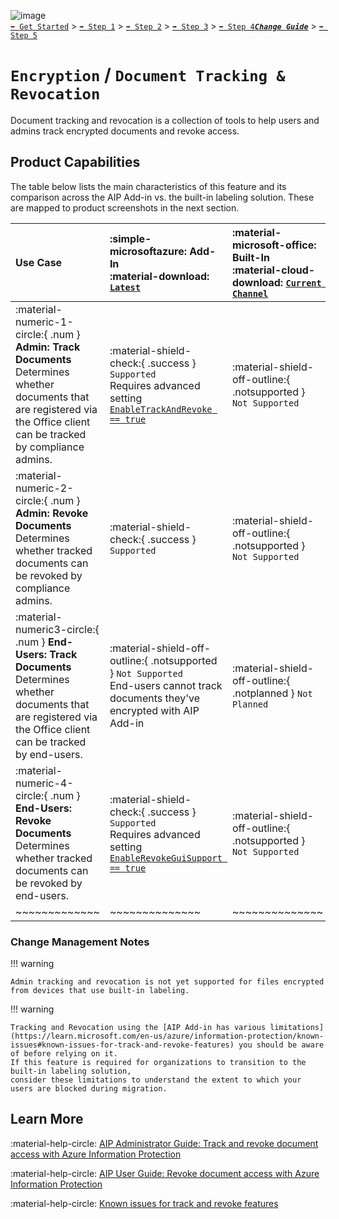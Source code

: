 ![image](https://user-images.githubusercontent.com/43501191/195164735-920ec45a-cd2c-41a1-9d22-6a557ca9ddc3.png)<br>
[`➡️ Get Started`](../../GetStarted.md) > [`➡️ Step 1`](../../AIP2MIPStep1.md) > [`➡️ Step 2`](../../AIP2MIPStep2.md) > [`➡️ Step 3`](../../AIP2MIPStep3.md) > [`➡️ Step 4`](../../AIP2MIPStep4.md)[***`Change Guide`***](../../CompareAIP2MIP.md) > [`➡️ Step 5`](../../AIP2MIPStep5.md)


# `Encryption` / `Document Tracking & Revocation`

Document tracking and revocation is a collection of tools to help users and admins track encrypted documents and revoke access.

## Product Capabilities
The table below lists the main characteristics of this feature and its comparison across the AIP Add-in vs. the built-in labeling solution. These are mapped to product screenshots in the next section. 

| Use Case  | :simple-microsoftazure: Add-In<br>:material-download: [`Latest`](https://learn.microsoft.com/en-us/azure/information-protection/rms-client/unifiedlabelingclient-version-release-history)| :material-microsoft-office: Built-In<br>:material-cloud-download: [`Current Channel`](https://learn.microsoft.com/en-us/microsoft-365/compliance/sensitivity-labels-office-apps#support-for-sensitivity-label-capabilities-in-apps) | :material-microsoft-office: Built-In<br>:material-calendar-clock: `Coming Soon` |
| :---- | :---- | :---- | :---- | 
| :material-numeric-1-circle:{ .num  } **Admin: Track Documents** <br>Determines whether documents that are registered via the Office client can be tracked by compliance admins.  | :material-shield-check:{ .success } `Supported`<br>Requires advanced setting [`EnableTrackAndRevoke == true`](https://learn.microsoft.com/en-us/azure/information-protection/rms-client/clientv2-admin-guide-customizations#turn-off-document-tracking-features)  |  :material-shield-off-outline:{ .notsupported } `Not Supported` | :material-calendar-edit:{ .warning } `In Planning` |
| :material-numeric-2-circle:{ .num  } **Admin: Revoke Documents** <br>Determines whether tracked documents can be revoked by compliance admins.  | :material-shield-check:{ .success } `Supported`  |  :material-shield-off-outline:{ .notsupported } `Not Supported` | :material-calendar-edit:{ .warning } `In Planning` |
| :material-numeric3-circle:{ .num  } **End-Users: Track Documents** <br>Determines whether documents that are registered via the Office client can be tracked by end-users.  | :material-shield-off-outline:{ .notsupported } `Not Supported`<br>End-users cannot track documents they've encrypted with AIP Add-in  |  :material-shield-off-outline:{ .notplanned  } `Not Planned` ||
| :material-numeric-4-circle:{ .num  } **End-Users: Revoke Documents** <br>Determines whether tracked documents can be revoked by end-users.  | :material-shield-check:{ .success } `Supported`<br>Requires advanced setting [`EnableRevokeGuiSupport == true`](https://learn.microsoft.com/en-us/azure/information-protection/rms-client/clientv2-admin-guide-customizations#turn-off-the-revoke-option-for-end-users-in-office-apps) |  :material-shield-off-outline:{ .notsupported } `Not Supported` | :material-calendar-edit:{ .warning } `In Planning` |
| ~~~~~~~~~~~~~ | ~~~~~~~~~~~~~~ | ~~~~~~~~~~~~~~ |  ~~~~~~~~~~~~~~ | 

### Change Management Notes

!!! warning

    Admin tracking and revocation is not yet supported for files encrypted from devices that use built-in labeling.

!!! warning

    Tracking and Revocation using the [AIP Add-in has various limitations](https://learn.microsoft.com/en-us/azure/information-protection/known-issues#known-issues-for-track-and-revoke-features) you should be aware of before relying on it.
    If this feature is required for organizations to transition to the built-in labeling solution, 
    consider these limitations to understand the extent to which your users are blocked during migration.

## Learn More

:material-help-circle: [AIP Administrator Guide: Track and revoke document access with Azure Information Protection](https://learn.microsoft.com/en-us/azure/information-protection/rms-client/track-and-revoke-admin)

:material-help-circle: [AIP User Guide: Revoke document access with Azure Information Protection](https://learn.microsoft.com/en-us/azure/information-protection/rms-client/revoke-access-user)

:material-help-circle: [Known issues for track and revoke features](https://learn.microsoft.com/en-us/azure/information-protection/known-issues#known-issues-for-track-and-revoke-features)
